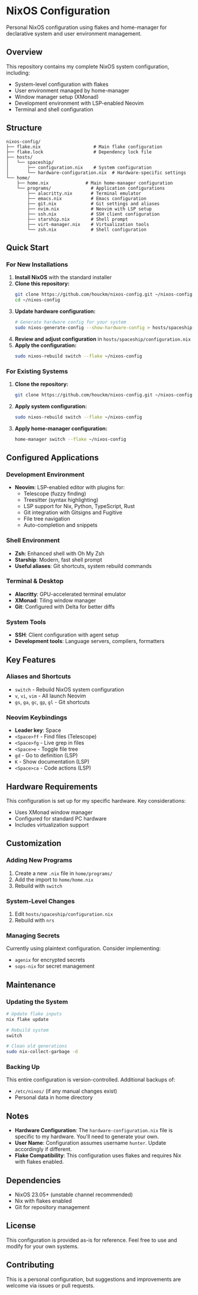 # NixOS Configuration

Personal NixOS configuration using flakes and home-manager for declarative system and user environment management.

## Overview

This repository contains my complete NixOS system configuration, including:
- System-level configuration with flakes
- User environment managed by home-manager
- Window manager setup (XMonad)
- Development environment with LSP-enabled Neovim
- Terminal and shell configuration

## Structure

```
nixos-config/
├── flake.nix                    # Main flake configuration
├── flake.lock                   # Dependency lock file
├── hosts/
│   └── spaceship/
│       ├── configuration.nix    # System configuration
│       └── hardware-configuration.nix  # Hardware-specific settings
└── home/
    ├── home.nix              # Main home-manager configuration
    └── programs/               # Application configurations
        ├── alacritty.nix       # Terminal emulator
        ├── emacs.nix           # Emacs configuration
        ├── git.nix             # Git settings and aliases
        ├── nvim.nix            # Neovim with LSP setup
        ├── ssh.nix             # SSH client configuration
        ├── starship.nix        # Shell prompt
        ├── virt-manager.nix    # Virtualization tools
        └── zsh.nix             # Shell configuration
```

## Quick Start

### For New Installations

1. **Install NixOS** with the standard installer
2. **Clone this repository:**
   ```bash
   git clone https://github.com/houckm/nixos-config.git ~/nixos-config
   cd ~/nixos-config
   ```
3. **Update hardware configuration:**
   ```bash
   # Generate hardware config for your system
   sudo nixos-generate-config --show-hardware-config > hosts/spaceship/hardware-configuration.nix
   ```
4. **Review and adjust configuration** in `hosts/spaceship/configuration.nix`
5. **Apply the configuration:**
   ```bash
   sudo nixos-rebuild switch --flake ~/nixos-config
   ```

### For Existing Systems

1. **Clone the repository:**
   ```bash
   git clone https://github.com/houckm/nixos-config.git ~/nixos-config
   ```
2. **Apply system configuration:**
   ```bash
   sudo nixos-rebuild switch --flake ~/nixos-config
   ```
3. **Apply home-manager configuration:**
   ```bash
   home-manager switch --flake ~/nixos-config
   ```

## Configured Applications

### Development Environment
- **Neovim**: LSP-enabled editor with plugins for:
  - Telescope (fuzzy finding)
  - Treesitter (syntax highlighting)
  - LSP support for Nix, Python, TypeScript, Rust
  - Git integration with Gitsigns and Fugitive
  - File tree navigation
  - Auto-completion and snippets

### Shell Environment
- **Zsh**: Enhanced shell with Oh My Zsh
- **Starship**: Modern, fast shell prompt
- **Useful aliases**: Git shortcuts, system rebuild commands

### Terminal & Desktop
- **Alacritty**: GPU-accelerated terminal emulator
- **XMonad**: Tiling window manager
- **Git**: Configured with Delta for better diffs

### System Tools
- **SSH**: Client configuration with agent setup
- **Development tools**: Language servers, compilers, formatters

## Key Features

### Aliases and Shortcuts
- `switch` - Rebuild NixOS system configuration
- `v`, `vi`, `vim` - All launch Neovim
- `gs`, `ga`, `gc`, `gp`, `gl` - Git shortcuts

### Neovim Keybindings
- **Leader key**: Space
- `<Space>ff` - Find files (Telescope)
- `<Space>fg` - Live grep in files
- `<Space>e` - Toggle file tree
- `gd` - Go to definition (LSP)
- `K` - Show documentation (LSP)
- `<Space>ca` - Code actions (LSP)

## Hardware Requirements

This configuration is set up for my specific hardware. Key considerations:
- Uses XMonad window manager
- Configured for standard PC hardware
- Includes virtualization support

## Customization

### Adding New Programs
1. Create a new `.nix` file in `home/programs/`
2. Add the import to `home/home.nix`
3. Rebuild with `switch`

### System-Level Changes
1. Edit `hosts/spaceship/configuration.nix`
2. Rebuild with `nrs`

### Managing Secrets
Currently using plaintext configuration. Consider implementing:
- `agenix` for encrypted secrets
- `sops-nix` for secret management

## Maintenance

### Updating the System
```bash
# Update flake inputs
nix flake update

# Rebuild system
switch

# Clean old generations
sudo nix-collect-garbage -d
```

### Backing Up
This entire configuration is version-controlled. Additional backups of:
- `/etc/nixos/` (if any manual changes exist)
- Personal data in home directory

## Notes

- **Hardware Configuration**: The `hardware-configuration.nix` file is specific to my hardware. You'll need to generate your own.
- **User Name**: Configuration assumes username `hunter`. Update accordingly if different.
- **Flake Compatibility**: This configuration uses flakes and requires Nix with flakes enabled.

## Dependencies

- NixOS 23.05+ (unstable channel recommended)
- Nix with flakes enabled
- Git for repository management

## License

This configuration is provided as-is for reference. Feel free to use and modify for your own systems.

## Contributing

This is a personal configuration, but suggestions and improvements are welcome via issues or pull requests.
